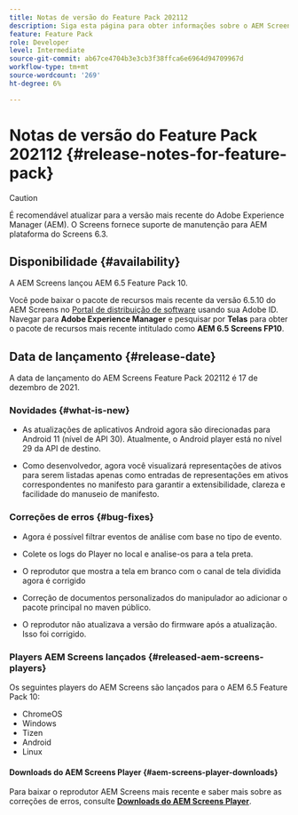 ```yaml
---
title: Notas de versão do Feature Pack 202112
description: Siga esta página para obter informações sobre o AEM Screens Feature Pack 202112 lançado em 6 de dezembro de 2021.
feature: Feature Pack
role: Developer
level: Intermediate
source-git-commit: ab67ce4704b3e3cb3f38ffca6e6964d94709967d
workflow-type: tm+mt
source-wordcount: '269'
ht-degree: 6%

---
```



# Notas de versão do Feature Pack 202112 {#release-notes-for-feature-pack}

>[!CAUTION]
>É recomendável atualizar para a versão mais recente do Adobe Experience Manager (AEM). O Screens fornece suporte de manutenção para AEM plataforma do Screens 6.3.

## Disponibilidade {#availability}

A AEM Screens lançou AEM 6.5 Feature Pack 10.

Você pode baixar o pacote de recursos mais recente da versão 6.5.10 do AEM Screens no [Portal de distribuição de software](https://experience.adobe.com/#/downloads/content/software-distribution/br/aem.html) usando sua Adobe ID. Navegar para **Adobe Experience Manager** e pesquisar por **Telas** para obter o pacote de recursos mais recente intitulado como **AEM 6.5 Screens FP10**.

## Data de lançamento {#release-date}

A data de lançamento do AEM Screens Feature Pack 202112 é 17 de dezembro de 2021.

### Novidades {#what-is-new}

* As atualizações de aplicativos Android agora são direcionadas para Android 11 (nível de API 30). Atualmente, o Android player está no nível 29 da API de destino.

* Como desenvolvedor, agora você visualizará representações de ativos para serem listadas apenas como entradas de representações em ativos correspondentes no manifesto para garantir a extensibilidade, clareza e facilidade do manuseio de manifesto.

### Correções de erros {#bug-fixes}

* Agora é possível filtrar eventos de análise com base no tipo de evento.

* Colete os logs do Player no local e analise-os para a tela preta.

* O reprodutor que mostra a tela em branco com o canal de tela dividida agora é corrigido

* Correção de documentos personalizados do manipulador ao adicionar o pacote principal no maven público.

* O reprodutor não atualizava a versão do firmware após a atualização. Isso foi corrigido.


### Players AEM Screens lançados {#released-aem-screens-players}

Os seguintes players do AEM Screens são lançados para o AEM 6.5 Feature Pack 10:

* ChromeOS
* Windows
* Tizen
* Android
* Linux

#### Downloads do AEM Screens Player  {#aem-screens-player-downloads}

Para baixar o reprodutor AEM Screens mais recente e saber mais sobre as correções de erros, consulte **[Downloads do AEM Screens Player](https://download.macromedia.com/screens/index.html)**.
